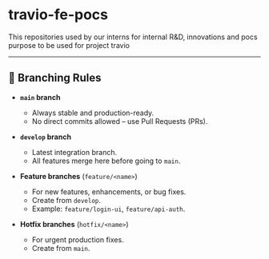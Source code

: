 # travio-fe-pocs
This repositories used by our interns for internal R&amp;D, innovations and pocs purpose to be used for project travio


---

## 🔹 Branching Rules

- **`main` branch**
  - Always stable and production-ready.
  - No direct commits allowed – use Pull Requests (PRs).

- **`develop` branch**
  - Latest integration branch.
  - All features merge here before going to `main`.

- **Feature branches** (`feature/<name>`)
  - For new features, enhancements, or bug fixes.
  - Create from `develop`.
  - Example: `feature/login-ui`, `feature/api-auth`.

- **Hotfix branches** (`hotfix/<name>`)
  - For urgent production fixes.
  - Create from `main`.






